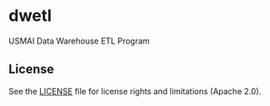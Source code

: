 # dwetl

USMAI Data Warehouse ETL Program

## License

See the [LICENSE](LICENSE.md) file for license rights and limitations (Apache 2.0).
